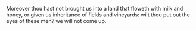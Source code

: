 Moreover thou hast not brought us into a land that floweth with milk and honey, or given us inheritance of fields and vineyards: wilt thou put out the eyes of these men? we will not come up.
